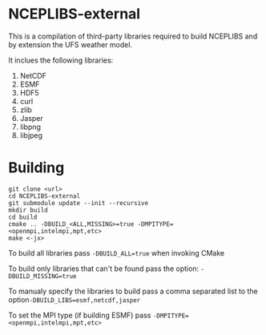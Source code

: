 # NCEPLIBS-external

This is a compilation of third-party libraries required to build NCEPLIBS and by extension the UFS weather model. 


It inclues the following libraries:

1. NetCDF
2. ESMF
3. HDF5
4. curl
5. zlib
6. Jasper
7. libpng
8. libjpeg

# Building

```
git clone <url>
cd NCEPLIBS-external
git submodule update --init --recursive
mkdir build
cd build
cmake .. -DBUILD_<ALL,MISSING>=true -DMPITYPE=<openmpi,intelmpi,mpt,etc>
make <-jx>
```

To build all libraries pass `-DBUILD_ALL=true` when invoking CMake

To build only libraries that can't be found pass the option: `-DBUILD_MISSING=true`

To manualy specify the libraries to build pass a comma separated list to the option`-DBUILD_LIBS=esmf,netcdf,jasper`

To set the MPI type (if building ESMF) pass `-DMPITYPE=<openmpi,intelmpi,mpt,etc>`
